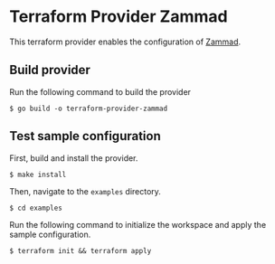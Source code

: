 # Terraform Provider Zammad

This terraform provider enables the configuration of
[Zammad](https://zammad.org/).

## Build provider

Run the following command to build the provider

```shell
$ go build -o terraform-provider-zammad
```

## Test sample configuration

First, build and install the provider.

```shell
$ make install
```

Then, navigate to the `examples` directory.

```shell
$ cd examples
```

Run the following command to initialize the workspace and apply the sample configuration.

```shell
$ terraform init && terraform apply
```
